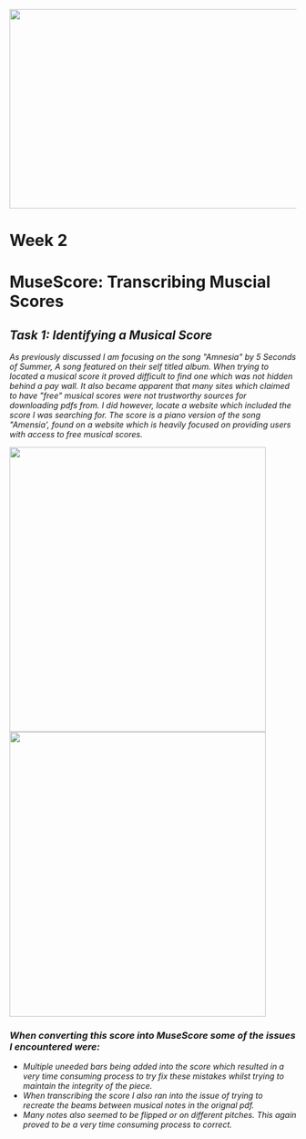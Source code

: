 <p float= "Centre" >
  <img src="https://i.pinimg.com/originals/92/e6/f3/92e6f3b0b8ed7bafeea044ce9918b1cd.jpg" height= "350" width="1000" /> 
</p>

# Week 2
# MuseScore: Transcribing Muscial Scores
## *Task 1: Identifying a Musical Score* #
 

*As previously discussed I am focusing on the song "Amnesia" by 5 Seconds of Summer, A song featured on their self titled album. When trying to located a musical score it proved difficult to find one which was not hidden behind a pay wall. It also became apparent that many sites which claimed to have "free" musical scores were not trustworthy sources for downloading pdfs from. I did however, locate a website which included the score I was searching for. The score is a piano version of the song "Amensia', found on a website which is heavily focused on providing users with access to free musical scores.*

<p float= "Centre" >
  <img src="https://i.pinimg.com/originals/94/f9/99/94f9993695e10cd03b312388fd89054e.png" height= "500" width="450" />
  <img src="https://i.pinimg.com/originals/1d/b4/43/1db4435c6df4e3a50008748cdbab2b45.jpg" height= "500" width="450" /> 
</p>

### *When converting this score into MuseScore some of the issues I encountered were:* ### 
- *Multiple uneeded bars being added into the score which resulted in a very time consuming process to try fix these mistakes whilst trying to maintain the integrity of the piece.* 
- *When transcribing the score I also ran into the issue of trying to recreate the beams between musical notes in the orignal pdf.* 
- *Many notes also seemed to be flipped or on different pitches. This again proved to be a very time consuming process to correct.*

